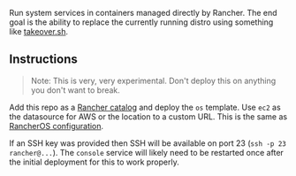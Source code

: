 Run system services in containers managed directly by Rancher. The end goal is the ability to replace the currently running distro using something like [takeover.sh](github.com/marcan/takeover.sh).

## Instructions
> Note: This is very, very experimental. Don't deploy this on anything you don't want to break.

Add this repo as a [Rancher catalog](http://docs.rancher.com/rancher/latest/en/catalog/) and deploy the `os` template. Use `ec2` as the datasource for AWS or the location to a custom URL. This is the same as [RancherOS configuration](https://docs.rancher.com/os/configuration/).

If an SSH key was provided then SSH will be available on port 23 (`ssh -p 23 rancher@...`). The `console` service will likely need to be restarted once after the initial deployment for this to work properly.
